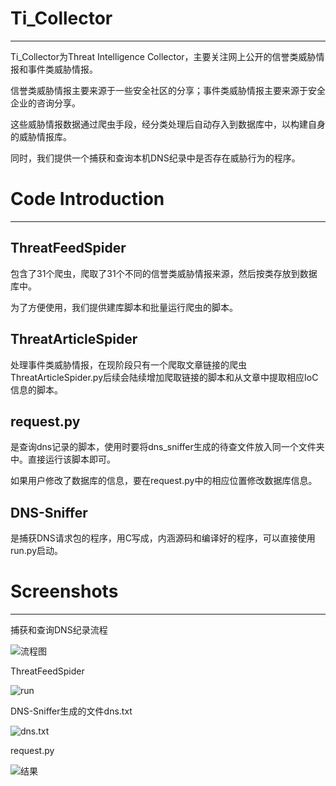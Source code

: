 # Ti_Collector  
----
   Ti_Collector为Threat Intelligence Collector，主要关注网上公开的信誉类威胁情报和事件类威胁情报。
   
   信誉类威胁情报主要来源于一些安全社区的分享；事件类威胁情报主要来源于安全企业的咨询分享。     
   
   这些威胁情报数据通过爬虫手段，经分类处理后自动存入到数据库中，以构建自身的威胁情报库。
   
   同时，我们提供一个捕获和查询本机DNS纪录中是否存在威胁行为的程序。
  
# Code Introduction
---
## ThreatFeedSpider
  包含了31个爬虫，爬取了31个不同的信誉类威胁情报来源，然后按类存放到数据库中。
  
  为了方便使用，我们提供建库脚本和批量运行爬虫的脚本。
## ThreatArticleSpider
  处理事件类威胁情报，在现阶段只有一个爬取文章链接的爬虫ThreatArticleSpider.py后续会陆续增加爬取链接的脚本和从文章中提取相应IoC信息的脚本。
  
## request.py
  是查询dns记录的脚本，使用时要将dns_sniffer生成的待查文件放入同一个文件夹中。直接运行该脚本即可。
  
  如果用户修改了数据库的信息，要在request.py中的相应位置修改数据库信息。
## DNS-Sniffer
  是捕获DNS请求包的程序，用C写成，内涵源码和编译好的程序，可以直接使用run.py启动。
  
  
# Screenshots
---
捕获和查询DNS纪录流程

  ![流程图](https://github.com/scu-igroup/Ti_Collecter/raw/master/Images/流程.png)

ThreatFeedSpider

![run](https://github.com/scu-igroup/Ti_Collecter/raw/master/Images/run.py截图.png)

DNS-Sniffer生成的文件dns.txt

![dns.txt](https://github.com/scu-igroup/Ti_Collecter/raw/master/Images/dns.png)

request.py

![结果](https://github.com/scu-igroup/Ti_Collecter/raw/master/Images/fin.png)
  
